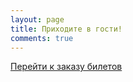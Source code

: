 ```yaml
---
layout: page
title: Приходите в гости!
comments: true
---
```


<a href="https://tensor-ufa.timepad.ru/event/794696/" data-twf-placeholder="yes">Перейти к заказу билетов</a><script type="text/javascript" defer="defer" charset="UTF-8" data-timepad-customized="19106" data-twf2s-event--id="794696" data-timepad-widget-v2="event_register" src="https://timepad.ru/js/tpwf/loader/min/loader.js"></script>